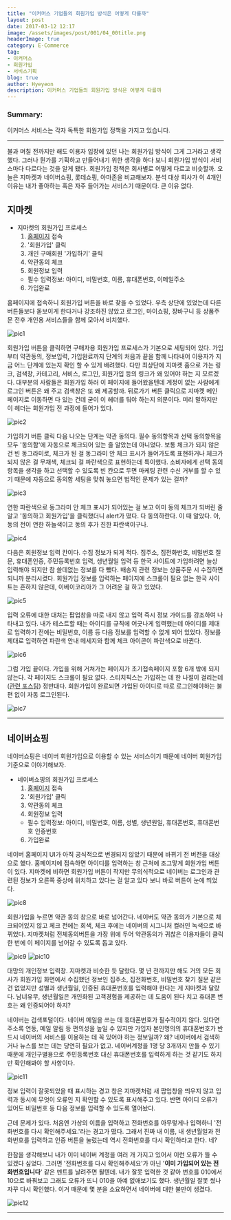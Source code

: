 ```yaml
---
title: "이커머스 기업들의 회원가입 방식은 어떻게 다를까"
layout: post
date: 2017-03-12 12:17
image: /assets/images/post/001/04_00title.png
headerImage: true
category: E-Commerce
tag:
- 이커머스
- 회원가입
- 서비스기획
blog: true
author: Hyeyeon
description: 이커머스 기업들의 회원가입 방식은 어떻게 다를까
---
```


### Summary:

이커머스 서비스는 각자 독특한 회원가입 정책을 가지고 있습니다.

---

불과 며칠 전까지만 해도 이용자 입장에 있던 나는 회원가입 방식이 그게 그거라고 생각했다. 그러나 뭔가를 기획하고 만들어내기 위한 생각을 하다 보니 회원가입 방식이 서비스마다 다르다는 것을 알게 됐다. 회원가입 정책은 회사별로 어떻게 다르고 비슷할까. 오늘은 지마켓과 네이버쇼핑, 롯데쇼핑, 아마존을 비교해보자. 분석 대상 회사가 이 4개인 이유는 내가 좋아하는 혹은 자주 들어가는 서비스기 때문이다. 큰 이유 없다.

## 지마켓

- 지마켓의 회원가입 프로세스
  1. [홈페이지](http://www.gmarket.co.kr/) 접속
  2. '회원가입' 클릭
  3. 개인 구매회원 '가입하기' 클릭
  4. 약관동의 체크
  5. 회원정보 입력
    - 필수 입력정보: 아이디, 비밀번호, 이름, 휴대폰번호, 이메일주소
  6. 가입완료


홈페이지에 접속하니 회원가입 버튼을 바로 찾을 수 있었다. 우측 상단에 있었는데 다른 버튼들보다 돋보이게 한다거나 강조하진 않았고 로그인, 마이쇼핑, 장바구니 등 상품주문 전후 개인용 서비스들을 함께 모아서 비치했다.

![pic1](/assets/images/post/002/107_01.png)

회원가입 버튼을 클릭하면 구매자용 회원가입 프로세스가 기본으로 세팅되어 있다. 가입부터 약관동의, 정보입력, 가입완료까지 단계의 처음과 끝을 함께 나타내어 이용자가 지금 어느 단계에 있는지 확인 할 수 있게 배려했다. 다만 최상단에 지마켓 홈으로 가는 링크, 검색창, 카테고리, 서비스, 로그인, 회원가입 등의 링크가 왜 있어야 하는 지 모르겠다. 대부분의 사람들은 회원가입 하러 이 페이지에 들어왔을텐데 계정이 없는 사람에게 로그인 버튼은 왜 주고 검색창은 또 왜 제공할까. 뒤로가기 버튼 클릭으로 지마켓 메인 페이지로 이동하면 다 있는 건데 굳이 이 헤더를 둬야 하는지 의문이다. 미리 말하지만 이 헤더는 회원가입 전 과정에 들어가 있다.

![pic2](/assets/images/post/002/107_02.png)


가입하기 버튼 클릭 다음 나오는 단계는 약관 동의다. 필수 동의항목과 선택 동의항목을 모두 '동의함'에 자동으로 체크되어 있는 줄 알았는데 아니었다. 보통 체크가 되지 않은 건 빈 동그라미로, 체크가 된 걸 동그라미 안 체크 표시가 들어가도록 표현하거나 체크가 되지 않은 걸 무채색, 체크되 걸 파란색으로 표현하는데 특이했다. 소비자에게 선택 동의항목을 생각을 하고 선택할 수 있도록 빈 칸으로 두면 마케팅 관련 수신 거부를 할 수 있기 때문에 자동으로 동의함 세팅을 맞춰 놓으면 법적인 문제가 있는 걸까?

![pic3](/assets/images/post/002/107_03.png)

연한 파란색으로 동그라미 안 체크 표시가 되어있는 걸 보고 이미 동의 체크가 되버린 줄 알고 '동의하고 회원가입'을 클릭했더니 alert가 떴다. 다 동의하란다. 이 때 알았다. 아, 동의 전이 연한 하늘색이고 동의 후가 진한 파란색이구나.

![pic4](/assets/images/post/002/107_04.png)

다음은 회원정보 입력 칸이다. 수집 정보가 되게 적다. 집주소, 집전화번호, 비밀번호 질문, 휴대폰인증, 주민등록번호 입력, 생년월일 입력 등 한국 사이트에 가입하려면 늘상 입력해야 되지만 참 쓸데없는 정보를 다 뺐다. 배송지 관련 정보는 상품주문 시 수집하면 되니까 분리시켰다. 회원가입 정보를 입력하는 페이지에 스크롤이 필요 없는 한국 사이트는 흔하지 않은데, 이베이코리아가 그 어려운 걸 하고 있었다.

![pic5](/assets/images/post/002/107_05.png)


입력 오류에 대한 대처는 팝업창을 따로 내지 않고 입력 즉시 정보 가이드를 강조하여 나타내고 있다. 내가 테스트할 때는 아이디를 규칙에 어긋나게 입력했는데 아이디를 제대로 입력하기 전에는 비밀번호, 이름 등 다음 정보를 입력할 수 없게 되어 있었다. 정보를 제대로 입력하면 파란색 안내 메세지와 함께 체크 아이콘이 파란색으로 바뀐다.

![pic6](/assets/images/post/002/107_06.png)

그럼 가입 끝이다. 가입을 위해 거쳐가는 페이지가 초기접속페이지 포함 6개 밖에 되지 않는다. 각 페이지도 스크롤이 필요 없다. 스티치픽스는 가입하는 데 한 나절이 걸리는데([관련 포스팅](https://imyeonn.github.io/e-commerce/78/)) 정반대다. 회원가입이 완료되면 가입된 아이디로 따로 로그인해야하는 불편 없이 자동 로그인된다.

![pic7](/assets/images/post/002/107_07.png)

---

## 네이버쇼핑

네이버쇼핑은 네이버 회원가입으로 이용할 수 있는 서비스이기 때문에 네이버 회원가입 기준으로 이야기해보자.

- 네이버쇼핑의 회원가입 프로세스
  1. [홈페이지]() 접속
  2. '회원가입' 클릭
  3. 약관동의 체크
  5. 회원정보 입력
    - 필수 입력정보: 아이디, 비밀번호, 이름, 성별, 생년원일, 휴대폰번호, 휴대폰번호 인증번호
  6. 가입완료

네이버 홈페이지 UI가 아직 공식적으로 변경되지 않았기 때문에 바뀌기 전 버전을 대상으로 했다. 홈페이지에 접속하면 아이디를 입력하는 창 근처에 조그맣게 회원가입 버튼이 있다. 지마켓에 비하면 회원가입 버튼이 작지만 무의식적으로 네이버는 로그인과 관련된 정보가 오른쪽 중상에 위치하고 있다는 걸 알고 있다 보니 바로 버튼이 눈에 띄었다.

![pic8](/assets/images/post/002/107_08.png)

회원가입을 누르면 약관 동의 창으로 바로 넘어간다. 네이버도 약관 동의가 기본으로 체크되어있지 않고 체크 전에는 회색, 체크 후에는 네이버의 시그니처 컬러인 녹색으로 바뀌었다. 지마켓처럼 전체동의버튼을 가장 위에 두어 약관동의가 귀찮은 이용자들이 클릭 한 번에 이 페이지를 넘어갈 수 있도록 돕고 있다.

![pic9](/assets/images/post/002/107_09.png)
![pic10](/assets/images/post/002/107_10.png)

대망의 개인정보 입력창. 지마켓과 비슷한 듯 달랐다. 몇 년 전까지만 해도 거의 모든 회사가 회원가입 화면에서 수집했던 정보인 집주소, 집전화번호, 비밀번호 찾기 질문 같은 건 없었지만 성별과 생년월일, 인증된 휴대폰번호를 입력해야 한다는 게 지마켓과 달랐다. 남녀유무, 생년월일은 개인화된 고객경험을 제공하는 데 도움이 된다 치고 휴대폰 번호는 왜 인증되어야 하지?

네이버는 검색포털이다. 네이버 메일을 쓰는 데 휴대폰번호가 필수적이지 않다. 있다면 주소록 연동, 메일 알림 등 편의성을 높일 수 있지만 가입자 본인명의의 휴대폰번호가 반드시 네이버의 서비스를 이용하는 데 꼭 있어야 하는 정보일까? 왜? 네이버에서 검색하거나 뉴스를 보는 데는 당연히 필요가 없고. 네이버계정을 1명 당 3개까지 만들 수 있기 때문에 개인구별용으로 주민등록번호 대신 휴대폰번호를 입력하게 하는 것 같기도 하지만 확인해봐야 할 사항이다.

![pic11](/assets/images/post/002/107_11.png)

정보 입력이 잘못되었을 때 표시하는 경고 창은 지마켓처럼 새 팝업창을 띄우지 않고 입력과 동시에 무엇이 오류인 지 확인할 수 있도록 표시해주고 있다. 반면 아이디 오류가 있어도 비밀번호 등 다음 정보를 입력할 수 있도록 열어놨다.

근데 문제가 있다. 처음엔 가상의 이름을 입력하고 전화번호를 아무렇게나 입력하니 '전화번호를 다시 확인해주세요.'라는 경고가 떴다. 그래서 진짜 내 이름, 내 생년월일과 전화번호를 입력하고 인증 버튼을 눌렀는데 역시 전화번호를 다시 확인하라고 한다. 네?

한참을 생각해보니 내가 이미 네이버 계정을 여러 개 가지고 있어서 이런 오류가 뜰 수 있겠다 싶었다. 그러면 '전화번호를 다시 확인해주세요'가 아닌 '**이미 가입되어 있는 전화번호입니다**' 같은 멘트를 날려주면 될텐데. 내가 잘못 입력한 것 같아 번호를 010에서 10으로 바꿔보고 그래도 오류가 뜨니 010을 아예 없애보기도 했다. 생년월일 잘못 썼나 자꾸 다시 확인했다. 이거 때문에 몇 분을 소요하면서 네이버에 대한 불만이 생겼다.

![pic12](/assets/images/post/002/107_12.png)



---
